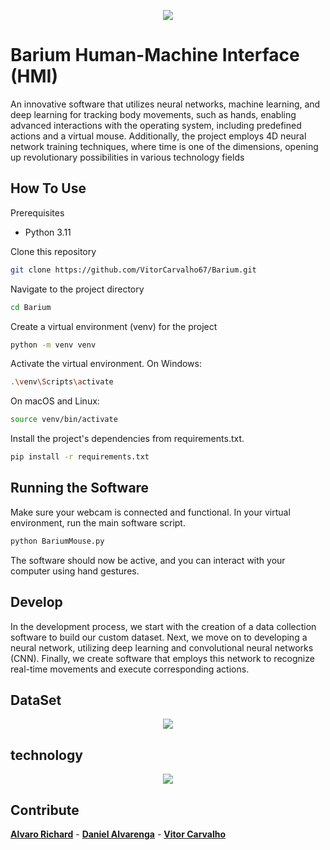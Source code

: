 
<p align="center">
  <img src="https://github.com/VitorCarvalho67/Barium/assets/102667323/c3067279-4aee-4b25-851b-8ebe5fe9449d" />
</p>

# Barium Human-Machine Interface (HMI)

An innovative software that utilizes neural networks, machine learning, and deep learning for tracking body movements, such as hands, enabling advanced interactions with the operating system, including predefined actions and a virtual mouse. Additionally, the project employs 4D neural network training techniques, where time is one of the dimensions, opening up revolutionary possibilities in various technology fields

## How To Use
Prerequisites
- Python 3.11

Clone this repository

```bash
git clone https://github.com/VitorCarvalho67/Barium.git
```

Navigate to the project directory

```bash
cd Barium
```

Create a virtual environment (venv) for the project

```bash
python -m venv venv
```

Activate the virtual environment.
On Windows:

```bash
.\venv\Scripts\activate
```

On macOS and Linux:

```bash
source venv/bin/activate
```

Install the project's dependencies from requirements.txt.

```bash
pip install -r requirements.txt
```

## Running the Software

Make sure your webcam is connected and functional.
In your virtual environment, run the main software script.

```bash
python BariumMouse.py
```
The software should now be active, and you can interact with your computer using hand gestures.

## Develop

In the development process, we start with the creation of a data collection software to build our custom dataset. Next, we move on to developing a neural network, utilizing deep learning and convolutional neural networks (CNN). Finally, we create software that employs this network to recognize real-time movements and execute corresponding actions.

## DataSet

<p align="center">
  <img src="https://github.com/VitorCarvalho67/Barium/assets/102667323/0854f7b6-7478-4510-8a07-15520c0716b8" />
</p>

## technology

<p align="center">
  <img src="https://github.com/VitorCarvalho67/Barium/assets/102667323/74a00e03-31be-4182-bf17-e19c4f0cb024" />
</p>

## Contribute

**[Alvaro Richard]** -
**[Daniel Alvarenga]** -
**[Vitor Carvalho]**

[Alvaro Richard]: https://github.com/alvarorichard
[Daniel Alvarenga]: https://github.com/Daniel-Alvarenga
[Vitor Carvalho]: https://github.com/VitorCarvalho67
